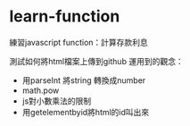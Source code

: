 # learn-function
練習javascript function：計算存款利息

測試如何將html檔案上傳到github
運用到的觀念：
* 用parseInt 將string 轉換成number
* math.pow
* js對小數乘法的限制
* 用getelementbyid將html的id叫出來
